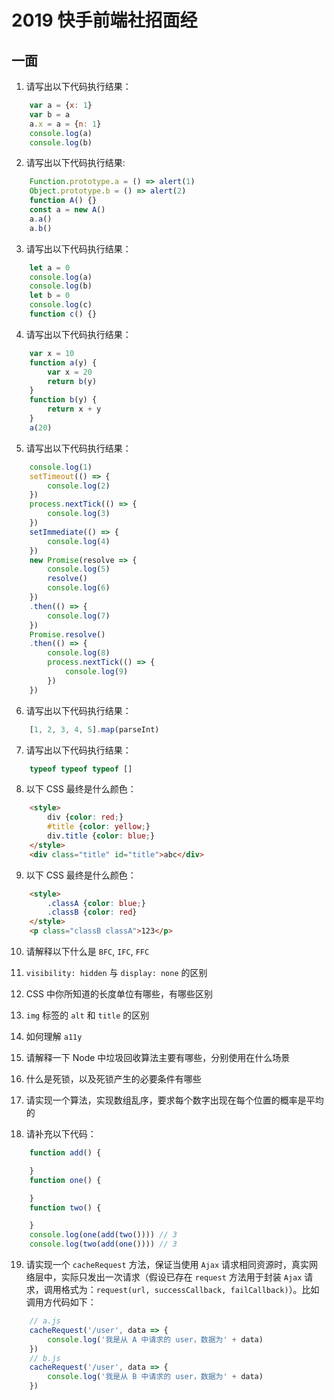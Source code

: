 # 2019 快手前端社招面经

## 一面

1. 请写出以下代码执行结果：

```js
    var a = {x: 1}
    var b = a
    a.x = a = {n: 1}
    console.log(a)
    console.log(b)
```

2. 请写出以下代码执行结果:

```js
    Function.prototype.a = () => alert(1)
    Object.prototype.b = () => alert(2)
    function A() {}
    const a = new A()
    a.a()
    a.b()
```

3. 请写出以下代码执行结果：

```js
    let a = 0
    console.log(a)
    console.log(b)
    let b = 0
    console.log(c)
    function c() {}
```

4. 请写出以下代码执行结果：

```js
    var x = 10
    function a(y) {
        var x = 20
        return b(y)
    }
    function b(y) {
        return x + y
    }
    a(20)
```

5. 请写出以下代码执行结果：

```js
    console.log(1)
    setTimeout(() => {
        console.log(2)
    })
    process.nextTick(() => {
        console.log(3)
    })
    setImmediate(() => {
        console.log(4)
    })
    new Promise(resolve => {
        console.log(5)
        resolve()
        console.log(6)
    })
    .then(() => {
        console.log(7)
    })
    Promise.resolve()
    .then(() => {
        console.log(8)
        process.nextTick(() => {
            console.log(9)
        })
    })
```

6. 请写出以下代码执行结果：

```js
    [1, 2, 3, 4, 5].map(parseInt)
```

7. 请写出以下代码执行结果：

```js
    typeof typeof typeof []
```

8. 以下 CSS 最终是什么颜色：

```html
    <style>
        div {color: red;}
        #title {color: yellow;}
        div.title {color: blue;}
    </style>
    <div class="title" id="title">abc</div>
```

9. 以下 CSS 最终是什么颜色：

```html
    <style>
        .classA {color: blue;}
        .classB {color: red}
    </style>
    <p class="classB classA">123</p>
```

10. 请解释以下什么是 `BFC`, `IFC`, `FFC`

11. `visibility: hidden` 与 `display: none` 的区别

12. CSS 中你所知道的长度单位有哪些，有哪些区别

13. `img` 标签的 `alt` 和 `title` 的区别

14. 如何理解 `a11y`

15. 请解释一下 Node 中垃圾回收算法主要有哪些，分别使用在什么场景

16. 什么是死锁，以及死锁产生的必要条件有哪些

17. 请实现一个算法，实现数组乱序，要求每个数字出现在每个位置的概率是平均的

18. 请补充以下代码：

```js
    function add() {

    }
    function one() {

    }
    function two() {

    }
    console.log(one(add(two()))) // 3
    console.log(two(add(one()))) // 3
```

19. 请实现一个 `cacheRequest` 方法，保证当使用 `Ajax` 请求相同资源时，真实网络层中，实际只发出一次请求（假设已存在 `request` 方法用于封装 `Ajax` 请求，调用格式为：`request(url, successCallback, failCallback)`）。比如调用方代码如下：

```js
    // a.js
    cacheRequest('/user', data => {
        console.log('我是从 A 中请求的 user，数据为' + data)
    })
    // b.js
    cacheRequest('/user', data => {
        console.log('我是从 B 中请求的 user，数据为' + data)
    })
```